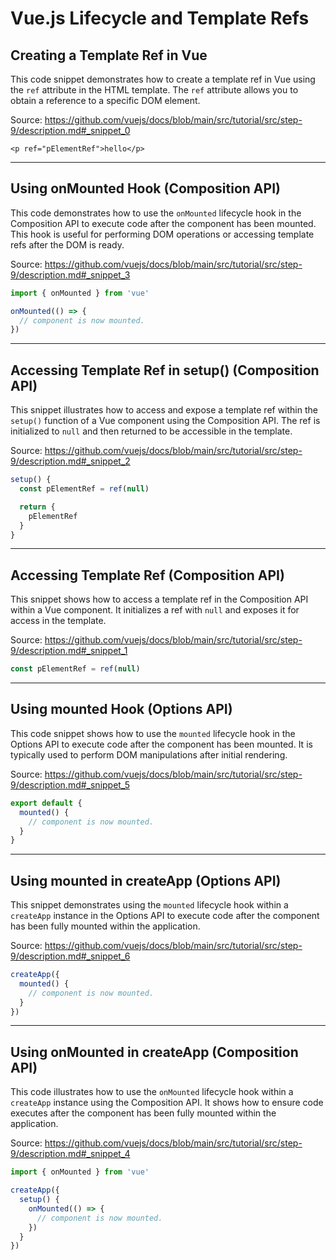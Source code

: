 # Vue.js Lifecycle and Template Refs

## Creating a Template Ref in Vue

This code snippet demonstrates how to create a template ref in Vue using the `ref` attribute in the HTML template. The `ref` attribute allows you to obtain a reference to a specific DOM element.

Source: https://github.com/vuejs/docs/blob/main/src/tutorial/src/step-9/description.md#_snippet_0

```vue-html
<p ref="pElementRef">hello</p>
```

---

## Using onMounted Hook (Composition API)

This code demonstrates how to use the `onMounted` lifecycle hook in the Composition API to execute code after the component has been mounted. This hook is useful for performing DOM operations or accessing template refs after the DOM is ready.

Source: https://github.com/vuejs/docs/blob/main/src/tutorial/src/step-9/description.md#_snippet_3

```js
import { onMounted } from 'vue'

onMounted(() => {
  // component is now mounted.
})
```

---

## Accessing Template Ref in setup() (Composition API)

This snippet illustrates how to access and expose a template ref within the `setup()` function of a Vue component using the Composition API. The ref is initialized to `null` and then returned to be accessible in the template.

Source: https://github.com/vuejs/docs/blob/main/src/tutorial/src/step-9/description.md#_snippet_2

```js
setup() {
  const pElementRef = ref(null)

  return {
    pElementRef
  }
}
```

---

## Accessing Template Ref (Composition API)

This snippet shows how to access a template ref in the Composition API within a Vue component. It initializes a ref with `null` and exposes it for access in the template.

Source: https://github.com/vuejs/docs/blob/main/src/tutorial/src/step-9/description.md#_snippet_1

```js
const pElementRef = ref(null)
```

---

## Using mounted Hook (Options API)

This code snippet shows how to use the `mounted` lifecycle hook in the Options API to execute code after the component has been mounted. It is typically used to perform DOM manipulations after initial rendering.

Source: https://github.com/vuejs/docs/blob/main/src/tutorial/src/step-9/description.md#_snippet_5

```js
export default {
  mounted() {
    // component is now mounted.
  }
}
```

---

## Using mounted in createApp (Options API)

This snippet demonstrates using the `mounted` lifecycle hook within a `createApp` instance in the Options API to execute code after the component has been fully mounted within the application.

Source: https://github.com/vuejs/docs/blob/main/src/tutorial/src/step-9/description.md#_snippet_6

```js
createApp({
  mounted() {
    // component is now mounted.
  }
})
```

---

## Using onMounted in createApp (Composition API)

This code illustrates how to use the `onMounted` lifecycle hook within a `createApp` instance using the Composition API. It shows how to ensure code executes after the component has been fully mounted within the application.

Source: https://github.com/vuejs/docs/blob/main/src/tutorial/src/step-9/description.md#_snippet_4

```js
import { onMounted } from 'vue'

createApp({
  setup() {
    onMounted(() => {
      // component is now mounted.
    })
  }
})
```
